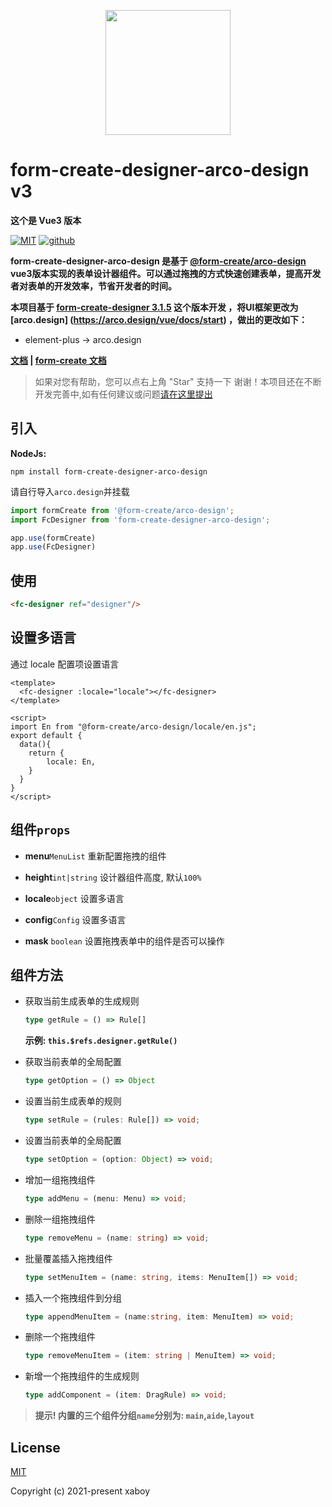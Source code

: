 <p align="center">
    <a href="http://www.form-create.com">
        <img width="200" src="http://form-create.com/logo.png">
    </a>
</p>

# form-create-designer-arco-design v3

**这个是 Vue3 版本**

[![MIT](https://img.shields.io/badge/License-MIT-yellow.svg)](https://github.com/xixililili/form-create-designer-arco-design)
[![github](https://img.shields.io/badge/Author-xixililili-blue.svg)](https://github.com/xixililili)

**form-create-designer-arco-design 是基于 [@form-create/arco-design](https://github.com/xaboy/form-create) vue3版本实现的表单设计器组件。可以通过拖拽的方式快速创建表单，提高开发者对表单的开发效率，节省开发者的时间。**

**本项目基于 [form-create-designer 3.1.5](https://github.com/xaboy/form-create-designer) 这个版本开发 ，将UI框架更改为 [arco.design] (https://arco.design/vue/docs/start) ，做出的更改如下：**
- element-plus -> arco.design

**[文档](http://designer.form-create.com/guide/) | [form-create 文档](http://form-create.com/v3/guide/)**

> 如果对您有帮助，您可以点右上角 "Star" 支持一下 谢谢！本项目还在不断开发完善中,如有任何建议或问题[请在这里提出](https://github.com/xixililili/form-create-designer-arco-design/issues/new)




## 引入

**NodeJs:**

```shell
npm install form-create-designer-arco-design
```

请自行导入`arco.design`并挂载

```js
import formCreate from '@form-create/arco-design';
import FcDesigner from 'form-create-designer-arco-design';

app.use(formCreate)
app.use(FcDesigner)
```

## 使用

```html
<fc-designer ref="designer"/>
```

## 设置多语言
通过 locale 配置项设置语言

```vue
<template>
  <fc-designer :locale="locale"></fc-designer>
</template>

<script>
import En from "@form-create/arco-design/locale/en.js";
export default {
  data(){
    return {
        locale: En,
    }
  }
}
</script>
```

## 组件`props`

- **menu**`MenuList` 重新配置拖拽的组件

- **height**`int|string` 设计器组件高度, 默认`100%`

- **locale**`object` 设置多语言

- **config**`Config` 设置多语言

- **mask** `boolean` 设置拖拽表单中的组件是否可以操作

## 组件方法

- 获取当前生成表单的生成规则

    ```ts
    type getRule = () => Rule[]
    ```
  **示例: `this.$refs.designer.getRule()`**

- 获取当前表单的全局配置

    ```ts
    type getOption = () => Object
    ```

- 设置当前生成表单的规则

    ```ts
    type setRule = (rules: Rule[]) => void;
    ```

- 设置当前表单的全局配置

    ```ts
    type setOption = (option: Object) => void;
    ```

- 增加一组拖拽组件

    ```ts
    type addMenu = (menu: Menu) => void;
    ```
- 删除一组拖拽组件

    ```ts
    type removeMenu = (name: string) => void;
    ```

- 批量覆盖插入拖拽组件

    ```ts
    type setMenuItem = (name: string, items: MenuItem[]) => void;
    ```

- 插入一个拖拽组件到分组

    ```ts
    type appendMenuItem = (name:string, item: MenuItem) => void;
    ```

- 删除一个拖拽组件

    ```ts
    type removeMenuItem = (item: string | MenuItem) => void;
    ```

- 新增一个拖拽组件的生成规则

    ```ts
    type addComponent = (item: DragRule) => void;
    ```
> **提示! 内置的三个组件分组`name`分别为: `main`,`aide`,`layout`**


## License

[MIT](http://opensource.org/licenses/MIT)

Copyright (c) 2021-present xaboy
